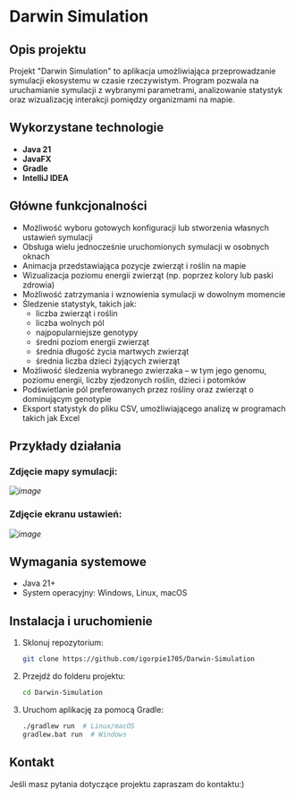 # Darwin Simulation

## Opis projektu
Projekt "Darwin Simulation" to aplikacja umożliwiająca przeprowadzanie symulacji ekosystemu w czasie rzeczywistym. Program pozwala na uruchamianie symulacji z wybranymi parametrami, analizowanie statystyk oraz wizualizację interakcji pomiędzy organizmami na mapie.

## Wykorzystane technologie
- **Java 21**
- **JavaFX**
- **Gradle**
- **IntelliJ IDEA**

## Główne funkcjonalności
- Możliwość wyboru gotowych konfiguracji lub stworzenia własnych ustawień symulacji
- Obsługa wielu jednocześnie uruchomionych symulacji w osobnych oknach
- Animacja przedstawiająca pozycje zwierząt i roślin na mapie
- Wizualizacja poziomu energii zwierząt (np. poprzez kolory lub paski zdrowia)
- Możliwość zatrzymania i wznowienia symulacji w dowolnym momencie
- Śledzenie statystyk, takich jak:
  - liczba zwierząt i roślin
  - liczba wolnych pól
  - najpopularniejsze genotypy
  - średni poziom energii zwierząt
  - średnia długość życia martwych zwierząt
  - średnia liczba dzieci żyjących zwierząt
- Możliwość śledzenia wybranego zwierzaka – w tym jego genomu, poziomu energii, liczby zjedzonych roślin, dzieci i potomków
- Podświetlanie pól preferowanych przez rośliny oraz zwierząt o dominującym genotypie
- Eksport statystyk do pliku CSV, umożliwiającego analizę w programach takich jak Excel

## Przykłady działania
### Zdjęcie mapy symulacji:
*![image](https://github.com/user-attachments/assets/d3d577bc-9124-4a4f-8ad6-008086914fcc)*  
### Zdjęcie ekranu ustawień:
*![image](https://github.com/user-attachments/assets/54fa952d-758a-40b0-bb8d-6e2bac76b6a8)*

## Wymagania systemowe
- Java 21+
- System operacyjny: Windows, Linux, macOS

## Instalacja i uruchomienie
1. Sklonuj repozytorium:
   ```sh
   git clone https://github.com/igorpie1705/Darwin-Simulation
   ```
2. Przejdź do folderu projektu:
   ```sh
   cd Darwin-Simulation
   ```
3. Uruchom aplikację za pomocą Gradle:
   ```sh
   ./gradlew run  # Linux/macOS
   gradlew.bat run  # Windows
   ```

## Kontakt
Jeśli masz pytania dotyczące projektu zapraszam do kontaktu:)

